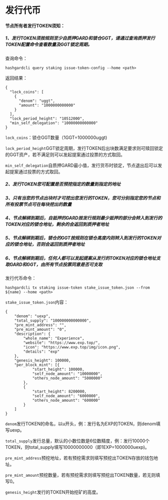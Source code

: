 # 发行代币

#### 节点所有者发行TOKEN须知：

##### 1、发行TOKEN须按规则至少自质押GARD和锁仓GGT，请通过查询质押发行TOKEN配置命令查看数量及GGT锁定周期。

查询命令：

```
hashgardcli query staking issue-token-config --home <path>
```

返回结果：

```
{
  "lock_coins": [
    {
      "denom": "uggt",
      "amount": "1000000000000"
    }
  ],
  "lock_period_height": "10512000",
  "min_self_delegation": "10000000000000"
}
```

`lock_coins`：锁仓GGT数量（1GGT=1000000uggt)

`lock_period_height`GGT锁定周期，发行TOKEN后出块数满足要求则可赎回锁定的GGT资产，若不满足则可以发起提案通过投票的方式取回。

`min_self_delegation`自质押GARD最小值，发行货币时锁定，节点退出后可以发起提案通过投票的方式取回。

##### 2、发行TOKEN您可配置是否预挖指定的数量到指定的地址

##### 3、只有当您的节点出块时才可挖出您发行的TOKEN，您可分别指定您的节点和所有投票节点可在每块挖出的数量

##### 4、节点解绑到期后，自抵押的GARD按发行规则最少抵押的部分会转入到发行的TOKEN对应的锁仓地址，剩余的会返回到质押者地址

##### 5、节点解绑到期后，锁仓的GGT按规则在锁仓高度内则转入到发行的TOKEN对应的锁仓地址，否则会返回到质押者地址

##### 6、节点解绑到期后，任何人都可以发起提案从发行的TOKEN对应的锁仓地址支取GARD和GGT，由所有节点投票同意是否可支取

发行代币命令：

```
hashgardcli tx staking issue-token stake_issue_token.json --from ${name} --home <path>
```

`stake_issue_token.json`内容：

```
{
	"denom": "uexp",
	"total_supply": "100000000000000",
	"pre_mint_address": "",
	"pre_mint_amount": "0",
	"description": {
		"whole_name": "Experience",
		"website": "https://www.exp.top/",
		"icon": "https://www.exp.top/img/icon.png",
		"details": "exp"
	},
	"genesis_height": 100000,
	"per_block_mint": [{
			"start_height": 100000,
			"self_node_amount": "10000000",
			"others_node_amount": "5000000"
		},
		{
			"start_height": 8200000,
			"self_node_amount": "6000000",
			"others_node_amount": "600000"
		}
	]
}
```

`denom`发行TOKEN的命名，以u开头，例：发行名为EXP的TOKEN，则denom填写uexp。

`total_supply`发行总量，默认的小数位数是6位数精度，例：发行10000个TOKEN，则total_supply填写10000000000（即1EXP=1000000uexp)。

`pre_mint_address`预挖地址，若有预挖需求则填写预挖出TOKEN存放的钱包地址。

`pre_mint_amount`预挖数量，若有预挖需求则填写预挖出TOKEN数量，若无则填写0。

`genesis_height`发行的TOKEN开始挖矿的高度。

